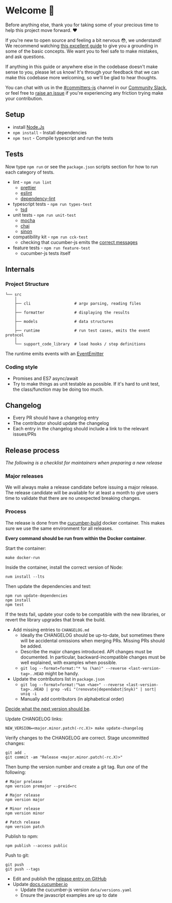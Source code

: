# Welcome 💖

Before anything else, thank you for taking some of your precious time to help this project move forward. ❤️

If you're new to open source and feeling a bit nervous 😳, we understand! We recommend watching [this excellent guide](https://egghead.io/talks/git-how-to-make-your-first-open-source-contribution)
to give you a grounding in some of the basic concepts. We want you to feel safe to make mistakes, and ask questions.

If anything in this guide or anywhere else in the codebase doesn't make sense to you, please let us know! It's through your feedback that we can make this codebase more welcoming, so we'll be glad to hear thoughts.

You can chat with us in the [#committers-js](https://cucumberbdd.slack.com/archives/C612KCP1P) channel in our [Community Slack], or feel free to [raise an issue] if you're experiencing any friction trying make your contribution.

## Setup

- install [Node.Js](https://nodejs.org/en/)
- `npm install` - Install dependencies
- `npm test` - Compile typescript and run the tests

## Tests

Now type `npm run` or see the `package.json` scripts section for how to run each category of tests.

- lint - `npm run lint`
  - [prettier](https://github.com/prettier/prettier)
  - [eslint](https://eslint.org/)
  - [dependency-lint](https://github.com/charlierudolph/dependency-lint)
- typescript tests - `npm run types-test`
  - [tsd](https://github.com/SamVerschueren/tsd)
- unit tests - `npm run unit-test`
  - [mocha](https://mochajs.org/)
  - [chai](https://www.chaijs.com/)
  - [sinon](https://sinonjs.org/)
- compatibility kit - `npm run cck-test`
  - checking that cucumber-js emits the [correct messages](https://github.com/cucumber/cucumber/tree/master/compatibility-kit)
- feature tests - `npm run feature-test`
  - cucumber-js tests itself

## Internals

### Project Structure

```
└── src
    │
    ├── cli                   # argv parsing, reading files
    │
    ├── formatter             # displaying the results
    │
    ├── models                # data structures
    │
    ├── runtime               # run test cases, emits the event protocol
    │
    └── support_code_library  # load hooks / step definitions
```

The runtime emits events with an [EventEmitter](https://nodejs.org/api/events.html#events_class_eventemitter)

### Coding style

- Promises and ES7 async/await
- Try to make things as unit testable as possible. If it's hard to unit test, the class/function may be doing too much.

## Changelog

- Every PR should have a changelog entry
- The contributor should update the changelog
- Each entry in the changelog should include a link to the relevant issues/PRs

## Release process

_The following is a checklist for maintainers when preparing a new release_

### Major releases

We will always make a release candidate before issuing a major release. The release candidate will be available for at least a month to give users
time to validate that there are no unexpected breaking changes.

### Process

The release is done from the [cucumber-build](https://github.com/cucumber/cucumber-build/) docker container. This makes
sure we use the same environment for all releases.

**Every command should be run from within the Docker container**.

Start the container:

    make docker-run

Inside the container, install the correct version of Node:

    nvm install --lts

Then update the dependencies and test:

    npm run update-dependencies
    npm install
    npm test

If the tests fail, update your code to be compatible with the new libraries, or revert the library upgrades that break the build.

- Add missing entries to `CHANGELOG.md`
  - Ideally the CHANGELOG should be up-to-date, but sometimes there will be accidental omissions when merging PRs. Missing PRs should be added.
  - Describe the major changes introduced. API changes must be documented. In particular, backward-incompatible changes must be well explained, with examples when possible.
  - `git log --format=format:"* %s (%an)" --reverse <last-version-tag>..HEAD` might be handy.
- Update the contributors list in `package.json`
  - `git log --format=format:"%an <%ae>" --reverse <last-version-tag>..HEAD | grep -vEi "(renovate|dependabot|Snyk)" | sort| uniq -i`
  - Manually add contributors (in alphabetical order)

[Decide what the next version should be](https://github.com/cucumber/cucumber/blob/master/RELEASE_PROCESS.md#decide-what-the-next-version-should-be).

Update CHANGELOG links:

    NEW_VERSION=<major.minor.patch(-rc.X)> make update-changelog

Verify changes to the CHANGELOG are correct. Stage uncommitted changes:

    git add .
    git commit -am "Release <major.minor.patch(-rc.X)>"

Then bump the version number and create a git tag. Run _one_ of the following:

    # Major prelease
    npm version premajor --preid=rc

    # Major release
    npm version major

    # Minor release
    npm version minor

    # Patch release
    npm version patch

Publish to npm:

    npm publish --access public

Push to git:

    git push
    git push --tags

- Edit and publish the [release entry on GitHub](https://github.com/cucumber/cucumber-js/releases)
- Update [docs.cucumber.io](https://github.com/cucumber/docs.cucumber.io)
  - Update the cucumber-js version `data/versions.yaml`
  - Ensure the javascript examples are up to date

[community slack]: https://cucumber.io/community#slack
[raise an issue]: https://github.com/cucumber/cucumber-js/issues/new/choose
